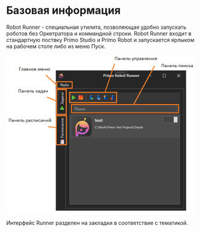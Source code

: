 # Базовая информация

Robot Runner - специальная утилита, позволяющая удобно запускать роботов без Оркетратора и коммандной строки. Robot Runner входит в стандартную поствку Primo Studio и Primo Robot и запускается ярлыком на рабочем столе либо из меню Пуск.

![](<../.gitbook/assets/image (478).png>)

Интерфейс Runner разделен на закладки в соответствие с тематикой.
